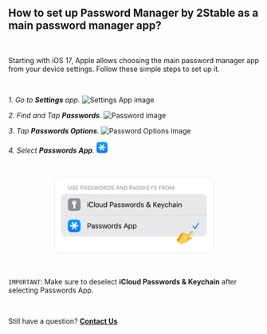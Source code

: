 <!-- 
---
title: How to set up Passwords App as a main password manager app?
--- 
-->

## **How to set up **Password Manager by 2Stable** as a main password manager app?**

<br />

Starting with iOS 17, Apple allows choosing the main password manager app from your device settings. Follow these simple steps to set up it.

<br />

*1. Go to **Settings** app.* <img src="../assets/Settings.png" style="width:22px;" alt="Settings App image"/>

*2. Find and Tap **Passwords**.* <img src="../assets/Passwords.png" style="width:22px;" alt="Password image"/>

*3. Tap **Passwords Options**.* <img src="../assets/PasswordOptions.png" style="width:22px;" alt="Password Options image"/>

*4. Select **Passwords App**.* <img src="../assets/PasswordsApp.png" style="width:22px;" alt="Passkeys App image"/>

<br />

<p align="center">
<img src="../assets/0005.png" style="width:320px;" alt="SelectiCloud Passwords & Keychain image"/>
</p>

<br />

`IMPORTANT`: Make sure to deselect **iCloud Passwords & Keychain** after selecting Passwords App.

<br />

Still have a question?
[**Contact Us**](passwords://contact?subject=How%20to%20set%20up%20Password%20Manager%20App%20as%20a%20main%20passwords%20app%3F)
